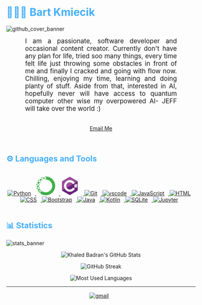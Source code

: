 <h1 style="color: #44AEFB;"> 👨🏻‍💻 Bart Kmiecik </h1>

![github_cover_banner](https://cdn.discordapp.com/attachments/1042469495920398439/1134560584931745873/Klapouchy_Programmer_artist_banner_Wojciech_Siudmak_e960dd30-4b89-4141-854b-02fea08bbf2d.png)

<p align:"center" style="text-align: justify; margin: 0 50px; font-size: 17px;" >
    I am a passionate, software developer and occasional content creator. Currently don't have any plan for life, tried soo many things, every time felt life just throwing some obstacles in front of me and finally I cracked and going with flow now. Chilling, enjoying my time, learning and doing planty of stuff. Aside from that, interested in AI, hopefully never will have access to quantum computer other wise my overpowered AI- JEFF will take over the world :)
<br>
<br>
<div align="center">

[Email Me](mailto:kmiecikjob@gmail.com)
</div>
</p>    
<br>
<!-- Languages and Tools -->

<h2 style="color: #44AEFB">⚙️ Languages and Tools</h2>
<br>   
<!-- Icons Resources -->
<!-- https://devicon.dev/ -->
<!-- https://cdn.jsdelivr.net/npm/simple-icons@v3/icons/ -->
<div align="center">
  <a href="https://www.python.org/" target="_blank" rel="noreferrer">
      <img  alt="Python" height="50px" style="padding-right:10px;" src="https://cdn.jsdelivr.net/gh/devicons/devicon/icons/python/python-original.svg"/>
  </a>
  <a href="https://learn.microsoft.com/en-us/dotnet/csharp/tour-of-csharp/" target="_blank" rel="noreferrer">
      <img  alt="C#" height="50px" style="padding-right:10px;" src="https://raw.githubusercontent.com/devicons/devicon/v2.15.1/icons/anaconda/anaconda-original.svg"/>
  </a>
  <a href="https://www.anaconda.com/" target="_blank" rel="noreferrer">
      <img  alt="Anaconda" height="50px" style="padding-right:10px;" src="https://raw.githubusercontent.com/devicons/devicon/v2.15.1/icons/csharp/csharp-original.svg"/>
  </a>
    <a href="https://git-scm.com/" target="_blank" rel="noreferrer">
      <img  alt="Git" height="50px" style="padding-right:10px;" src="https://cdn.jsdelivr.net/gh/devicons/devicon/icons/git/git-original.svg"/>
  </a>
    <a href="https://code.visualstudio.com/" target="_blank" rel="noreferrer">
      <img  alt="vscode" height="50px" style="padding-right:10px;"src="https://cdn.jsdelivr.net/gh/devicons/devicon/icons/vscode/vscode-original.svg"/>
  </a>
  <a href="https://developer.mozilla.org/en-US/docs/Web/JavaScript" target="_blank" rel="noreferrer">
      <img  alt="JavaScript" height="50px" style="padding-right:10px;" src="https://cdn.jsdelivr.net/gh/devicons/devicon/icons/javascript/javascript-plain.svg"/>
  </a>
  <a href="https://developer.mozilla.org/en-US/docs/Web/HTML" target="_blank" rel="noreferrer">
      <img  alt="HTML" height="50px" style="padding-right:10px;" src="https://cdn.jsdelivr.net/gh/devicons/devicon/icons/html5/html5-original.svg"/>
  </a>
  <a href="https://developer.mozilla.org/en-US/docs/Web/CSS" target="_blank" rel="noreferrer">
      <img  alt="CSS" height="50px" style="padding-right:10px;" src="https://cdn.jsdelivr.net/gh/devicons/devicon/icons/css3/css3-original.svg"/>
  </a>
  <a href="https://getbootstrap.com/" target="_blank" rel="noreferrer">
      <img  alt="Bootstrap" height="50px" style="padding-right:10px;" src="https://cdn.jsdelivr.net/gh/devicons/devicon/icons/bootstrap/bootstrap-original.svg"/>
  </a>
  <a href="https://www.java.com/en/" target="_blank" rel="noreferrer">
      <img  alt="Java" height="50px" style="padding-right:10px;" src="https://cdn.jsdelivr.net/gh/devicons/devicon/icons/java/java-original.svg"/>
  </a>    
  <a href="https://kotlinlang.org/" target="_blank" rel="noreferrer">
      <img  alt="Kotlin" height="50px" style="padding-right:10px;" src="https://cdn.jsdelivr.net/gh/devicons/devicon/icons/kotlin/kotlin-original.svg"/>
  </a>
  <a href="https://www.sqlite.org/index.html" target="_blank" rel="noreferrer">
      <img  alt="SQLite" height="50px" style="padding-right:10px;" src="https://cdn.jsdelivr.net/gh/devicons/devicon/icons/sqlite/sqlite-original.svg"/>
  </a>
  <a href="http://jupyter.org/" target="_blank" rel="noreferrer">
      <img  alt="Jupyter" height="50px" style="padding-right:10px;"src="https://cdn.jsdelivr.net/gh/devicons/devicon/icons/jupyter/jupyter-original-wordmark.svg"/>
  </a>

</div>
<br>


<!-- Statistics -->

<h2 style="color: #44AEFB">📊 Statistics</h2>

![stats_banner](https://user-images.githubusercontent.com/78341798/194534778-d662496c-ae00-4e8d-ae9b-b90912054e7f.gif)

<!-- Begin Stats Cards -->
<!-- Resources:  -->
<!-- Github & Languages Stats: https://github.com/anuraghazra/github-readme-stats --> 
<!-- Streak Stats: https://github.com/denvercoder1/github-readme-streak-stats -->
<!-- Change the value after ?username= to your GitHub username. -->
<div class="stats" align="center">

![Khaled Badran's GitHub Stats](https://github-readme-stats.vercel.app/api?username=BartKmiecik&hide=stars&count_private=true&show_icons=true&theme=algolia&border_radius=20)

![GitHub Streak](https://streak-stats.demolab.com?user=BartKmiecik&count_private=true&theme=algolia&border_radius=20)

<!-- ![Most Used Languages](https://github-readme-stats.vercel.app/api/top-langs/?username=KhaledBadranDev&show_icons=true&theme=algolia&border_radius=20) -->
    
<!-- compact programming languages layout -->
![Most Used Languages](https://github-readme-stats.vercel.app/api/top-langs/?username=BartKmiecik&layout=compact&show_icons=true&theme=algolia&border_radius=20)
</div>
<!--  End Stats Cards -->

---
<!-- Begin Footer -->
<!-- Icons Resources -->
<!-- https://devicon.dev/ -->
<div class="footer" align="center" style="margin:15px;">
    <a href="mailto:kmiecikjob@gmail.com" target="_blank">
        <img style="margin:0 10px 10px 0;" src="https://user-images.githubusercontent.com/78341798/194531383-ddb2b774-5bb9-491c-b601-4a4a7d9792fb.svg" alt="gmail" width="40px"/>
    </a>
</div>
